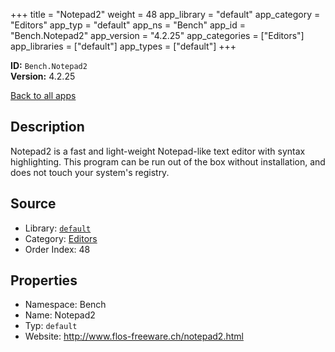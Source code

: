 ﻿+++
title = "Notepad2"
weight = 48
app_library = "default"
app_category = "Editors"
app_typ = "default"
app_ns = "Bench"
app_id = "Bench.Notepad2"
app_version = "4.2.25"
app_categories = ["Editors"]
app_libraries = ["default"]
app_types = ["default"]
+++

**ID:** `Bench.Notepad2`  
**Version:** 4.2.25  
<!--more-->

[Back to all apps](/apps/)

## Description
Notepad2 is a fast and light-weight Notepad-like text editor with syntax highlighting.
This program can be run out of the box without installation, and does not touch your system's registry.

## Source

* Library: [`default`](/app_libraries/default)
* Category: [Editors](/app_categories/editors)
* Order Index: 48

## Properties

* Namespace: Bench
* Name: Notepad2
* Typ: `default`
* Website: <http://www.flos-freeware.ch/notepad2.html>

